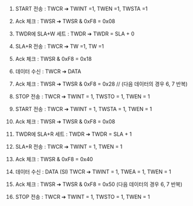 


1. START 전송 : TWCR ➔ TWINT =1, TWEN =1, TWSTA =1
2. Ack 체크 : TWSR ➔ TWSR & 0xF8 = 0x08
3. TWDR에 SLA+W 세트 : TWDR ➔ TWDR = SLA + 0
4. SLA+R 전송 : TWCR ➔ TW =1, TW =1
5. Ack 체크 : TWSR & 0xF8 = 0x18
6. 데이터 수신 : TWCR ➔ DATA
7. Ack 체크 : TWSR ➔ TWSR & 0xF8 = 0x28                //  (다음 데이터의 경우 6, 7 반복)
8. STOP 전송 : TWCR ➔ TWINT = 1, TWSTO = 1, TWEN = 1



1. START 전송 : TWCR ➔ TWINT = 1, TWSTA = 1, TWEN = 1
2. Ack 체크 : TWSR ➔ TWSR & 0xF8 = 0x08
3. TWDR에 SLA+R 세트 : TWDR ➔ TWDR = SLA + 1
4. SLA+R 전송 : TWCR ➔ TWINT = 1, TWEN = 1
5. Ack 체크 : TWSR & 0xF8 = 0x40
6. 데이터 수신 : DATA (Sl) 
                TWCR ➔ TWINT = 1, TWEA = 1, TWEN = 1
7. Ack 체크 : TWSR ➔ TWSR & 0xF8 = 0x50
(다음 데이터의 경우 6, 7 반복)
8. STOP 전송 : TWCR ➔ TWINT = 1, TWSTO = 1, TWEN = 1
